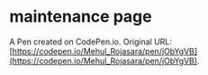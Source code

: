 # maintenance page

A Pen created on CodePen.io. Original URL: [https://codepen.io/Mehul_Rojasara/pen/jObYgVB](https://codepen.io/Mehul_Rojasara/pen/jObYgVB).

